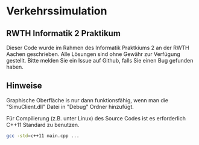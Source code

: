 # Verkehrssimulation
## RWTH Informatik 2 Praktikum
Dieser Code wurde im Rahmen des Informatik Praktkiums 2 an der RWTH Aachen geschrieben. Alle Lösungen sind ohne Gewähr zur Verfügung gestellt. Bitte melden Sie ein Issue auf Github, falls Sie einen Bug gefunden haben.
## Hinweise
Graphische Oberfläche is nur dann funktionsfähig, wenn man die "SimuClient.dll" Datei in "Debug" Ordner hinzufügt.

Für Compilierung (z.B. unter Linux) des Source Codes ist es erforderlich C++11 Standard zu benutzen.
```bash
gcc -std=c++11 main.cpp ...
```
